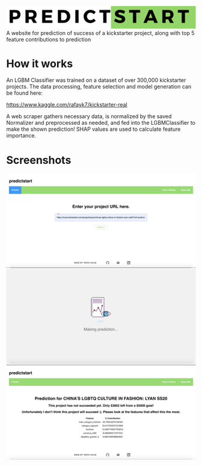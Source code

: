 ![alt text](screenshots/logo.png)
A website for prediction of success of a kickstarter project, along with top 5 feature contributions to prediction

# How it works

An LGBM Classifier was trained on a dataset of over 300,000 kickstarter projects. The data processing, feature selection and model generation can be found here:

https://www.kaggle.com/rafayk7/kickstarter-real

A web scraper gathers necessary data, is normalized by the saved Normalizer and preprocessed as needed, and fed into the LGBMClassifier to make the shown prediction!
SHAP values are used to calculate feature importance.

# Screenshots

![alt text](screenshots/frontpage.png)
![alt text](screenshots/loading.png)
![alt text](screenshots/results.png)
